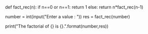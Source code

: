 def fact_rec(n):
    if n==0 or n==1:
      return 1
    else:
      return n*fact_rec(n-1)
      
number = int(input("Enter a value : "))
res = fact_rec(number)

print("The factorial of {} is {}.".format(number,res))
